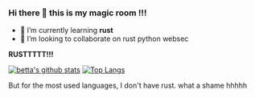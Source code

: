 ### Hi there 👋 this is my magic room !!!

- 🌱 I’m currently learning **rust**
- 👯 I’m looking to collaborate on rust python websec


 **RUSTTTTT!!!**


[![betta's github stats](https://github-readme-stats.vercel.app/api?username=betta-cyber&show_icons=true&line_height=21&show_icons=true&theme=vue)](https://github.com/anuraghazra/github-readme-stats)
[![Top Langs](https://github-readme-stats.vercel.app/api/top-langs/?username=betta-cyber&show_icons=true&layout=compact&theme=vue)](https://github.com/anuraghazra/github-readme-stats)

But for the most used languages, I don't have rust. what a shame hhhhh
